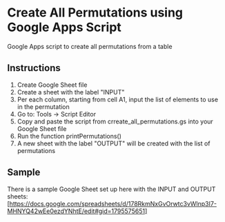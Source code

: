 # Create All Permutations using Google Apps Script
Google Apps script to create all permutations from a table

## Instructions

1. Create Google Sheet file
2. Create a sheet with the label "INPUT"
3. Per each column, starting from cell A1, input the list of elements to use in the permutation
4. Go to: Tools -> Script Editor
5. Copy and paste the script from crreate_all_permutations.gs into your Google Sheet file
6. Run the function printPermutations()
7. A new sheet with the label "OUTPUT" will be created with the list of permutations

## Sample

There is a sample Google Sheet set up here with the INPUT and OUTPUT sheets: [https://docs.google.com/spreadsheets/d/178RkmNxGvOrwtc3vWlnp3I7-MHNYQ42wEe0ezdYNhtE/edit#gid=1795575651]
